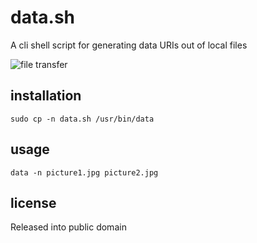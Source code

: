 # data.sh
A cli shell script for generating data URIs out of local files

![file transfer](https://imgs.xkcd.com/comics/file_transfer.png)

## installation
    sudo cp -n data.sh /usr/bin/data

## usage
    data -n picture1.jpg picture2.jpg

## license
Released into public domain
